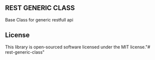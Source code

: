 ## REST GENERIC CLASS

Base Class for generic restfull api
## License
This library is open-sourced software licensed under the MIT license."# rest-generic-class" 

